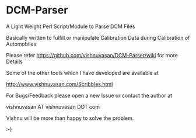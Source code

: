 DCM-Parser
==========

A Light Weight Perl Script/Module to Parse DCM Files

Basically written to fulfill or manipulate Calibration Data during Calibration of Automobiles

Please refer https://github.com/vishnuvasan/DCM-Parser/wiki for more Details

Some of the other tools which I have developed are available at

http://www.vishnuvasan.com/Scribbles.html

For Bugs/Feedback please open a new Issue or contact the author at

vishnuvasan AT vishnuvasan DOT com

Vishnu will be more than happy to solve the problem.

:-)
